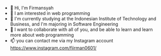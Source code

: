 - 👋 Hi, I'm Firmansyah
- 👀 I am interested in web programming
- 🌱 I'm currently studying at the Indonesian Institute of Technology and Business,
     and I'm majoring in Software Engineering
- 💞️ I want to collaborate with all of you,
 and be able to learn and learn more about web programming
- 📫 you can contact me via my Instagram account https://www.instagram.com/fiirman0601/

<!---
Firmansyah060102/Firmansyah060102 is a ✨ special ✨ repository because its `README.md` (this file) appears on your GitHub profile.
You can click the Preview link to take a look at your changes.
--->
